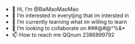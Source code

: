 - 👋 Hi, I’m @BaiMaoMaoMao
- 👀 I’m interested in everytjing that im intersted in
- 🌱 I’m currently learning what im willing to learn
- 💞️ I’m looking to collaborate on ###@#$@$^%&*
- 📫 How to reach me QQnum 2386899792

<!---
BaiMaoMaoMao/BaiMaoMaoMao is a ✨ special ✨ repository because its `README.md` (this file) appears on your GitHub profile.
You can click the Preview link to take a look at your changes.
--->
